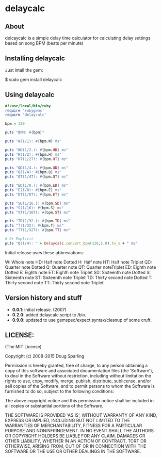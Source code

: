 # delaycalc

## About

delcaycalc is a simple delay time calculator for calculating delay settings based on song BPM (beats per minute)

## Installing delaycalc

Just intall the gem:

  $ sudo gem install delaycalc

## Using delaycalc

```ruby
#!/usr/local/bin/ruby
require 'rubygems'
require 'delaycalc'

bpm = 120

puts "BPM: #{bpm}"

puts "W(1/1): #{bpm.W} ms"

puts "HD(1/2.): #{bpm.HD} ms"
puts "H(1/2): #{bpm.H} ms"
puts "HT(1/2T): #{bpm.HT} ms"

puts "QD(1/4.): #{bpm.QD} ms"
puts "Q(1/4): #{bpm.Q} ms"
puts "QT(1/4T): #{bpm.QT} ms"

puts "ED(1/8.): #{bpm.ED} ms"
puts "E(1/8): #{bpm.E} ms"
puts "ET(1/8T): #{bpm.ET} ms"

puts "SD(1/16.): #{bpm.SD} ms"
puts "S(1/16): #{bpm.S} ms"
puts "ST(1/16T): #{bpm.ST} ms"

puts "TD(1/32.): #{bpm.TD} ms"
puts "T(1/32): #{bpm.T} ms"
puts "TT(1/32T): #{bpm.TT} ms"

# Or Explicit
puts "Q(1/4): " + Delaycalc.convert_bpm(120,1.0).to_s + " ms"
```

Initial release uses these abbreviations:

W:  Whole note
HD: Half note Dotted
H:  Half note
HT: Half note Triplet
QD: Quarter note Dotted
Q:  Quarter note
QT: Quarter noteTriplet
ED: Eighth note Dotted
E:  Eighth note
ET: Eighth note Triplet
SD: Sixteenth note Dotted
S: Sixteenth note
ST: Sixteenth note Triplet
TD: Thirty second note Dotted
T: Thirty second note
TT: Thirty second note Triplet

## Version history and stuff

* **0.0.1**: initial release. (2007)
* **0.2.0**: added delaycalc script to /bin.
* **0.9.0**: updated to use gemspec/expect syntax/cleanup of some cruft.

## LICENSE:

(The MIT License)

Copyright (c) 2008-2015 Doug Sparling

Permission is hereby granted, free of charge, to any person obtaining
a copy of this software and associated documentation files (the
'Software'), to deal in the Software without restriction, including
without limitation the rights to use, copy, modify, merge, publish,
distribute, sublicense, and/or sell copies of the Software, and to
permit persons to whom the Software is furnished to do so, subject to
the following conditions:

The above copyright notice and this permission notice shall be
included in all copies or substantial portions of the Software.

THE SOFTWARE IS PROVIDED 'AS IS', WITHOUT WARRANTY OF ANY KIND,
EXPRESS OR IMPLIED, INCLUDING BUT NOT LIMITED TO THE WARRANTIES OF
MERCHANTABILITY, FITNESS FOR A PARTICULAR PURPOSE AND NONINFRINGEMENT.
IN NO EVENT SHALL THE AUTHORS OR COPYRIGHT HOLDERS BE LIABLE FOR ANY
CLAIM, DAMAGES OR OTHER LIABILITY, WHETHER IN AN ACTION OF CONTRACT,
TORT OR OTHERWISE, ARISING FROM, OUT OF OR IN CONNECTION WITH THE
SOFTWARE OR THE USE OR OTHER DEALINGS IN THE SOFTWARE.
